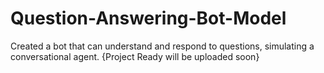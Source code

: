 # Question-Answering-Bot-Model
Created a bot that can understand and respond to questions, simulating a conversational agent. {Project Ready will be uploaded soon}
